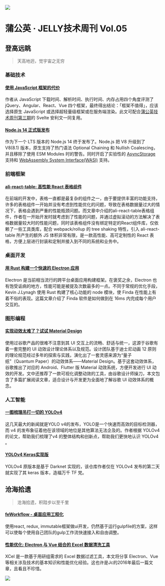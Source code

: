 ![](https://img13.360buyimg.com/ling/jfs/t1/110568/11/14394/223585/5ea7c45fE2f81ba3f/eadec5d7d4eedc0d.jpg)

# 蒲公英 · JELLY技术周刊 Vol.05

## 登高远眺

> 天高地迥，觉宇宙之无穷

### 基础技术

#### [使用 JavaScript 框架的代价](http://3.cn/-100dMMGs)

作者从 JavaScript 下载时间、解析时间、执行时间、内存占用四个角度评测了 jQuery、Angular、React、Vue 四个框架，最终得出结论：「框架不值得」，应该选择原生 JavaScript 或选择超轻量级框架或在服务端渲染。此文可配合[蒲公英技术周刊第三期](这里根据发布平台配个链接)的 Svelte 安利文一同复用。

#### [Node.js 14 正式版发布](http://3.cn/1-00dMMtL)

作为下一个 LTS 版本的 Node.js 14 终于发布了。Node.js 把 V8 升级到了 V8(8.1) 版本，原生支持了热门语法 Optional Chaining 和 Nullish Coalescing，并且移除了使用 ESM Modules 时的警告。同时开启了实验性的 [AsyncStorage](https://nodejs.org/api/async_hooks.html#async_hooks_async_hooks) 支持和 [WebAssembly System Interface(WASI)](https://wasi.dev/) 支持。

### 前端框架

#### [ali-react-table: 高性能 React 表格组件](http://3.cn/1-00dMMVZ)

在前端的开发中，表格一直都是最复杂的组件之一，由于要提供丰富的功能支持，许多的表格组件一开始并没有考虑到性能优化的问题，导致在表格数据量过大的情况下，表格会遇到严重的性能瓶颈问题。而文章中介绍的ali-react-table表格组件，作者在一开始开发时就考虑到了性能的问题，并通过虚拟滚动的方法解决了表格数据量较大时的性能问题，同时该表格组件没有绑定特定的React组件库，仅依赖了一些工具类库，配合 webpack/rollup 的 tree shaking 特性，引入 ali-react-table 所产生的额外 JS 体积非常有限，是一款高性能、高可定制性的 React 表格，方便上层进行封装和定制并接入到不同的系统和业务中。

### 桌面开发

#### [用 Rust 构建一个快速的 Electron 应用](http://3.cn/100dM-LJ1)

Electron 是当前相当流行的跨平台桌面应用构建框架。在褒奖之余，Electron 也有饱受诟病的地方，性能可能是被提及次数最多的一点。不同于常规的优化手段，Kevin J.Lynagh 使用 Rust 构建了核心功能的 node 模块，使 Finda 在性能上有着不俗的表现。这篇文章介绍了 Finda 软件是如何做到在 16ms 内完成每个用户交互的。

### 图形编程

#### [实现动效太难了？试试 Material Design](http://3.cn/1-00dMNlS)

使用过谷歌产品的很难不注意到其 UI 交互上的流畅、舒适与统一，这源于谷歌有着一套完整的 UI 动效设计理论体系以及规范。设计团队基于迪士尼动画 12 原则的理论规范经过多年的探索与实践，演化出了一套灵感来源为“量子纸”（Quantum Paper）的动效体系——Material Design。基于这套动效体系，谷歌推出了对应的 Android、Flutter 版 Material 动效系统，方便开发进行 UI 动效的开发。文中还推荐了一款可视化调整动效的工具，由谷歌设计师操刀，本文包含了多篇扩展阅读文章，适合设计与开发更为全面地了解谷歌 UI 动效体系的概念。

### 人工智能

#### [一图梳理吊打一切的 YOLOv4](http://3.cn/100dMLJ-2)

这几天最大的新闻就是YOLO v4的发布，YOLO是一个快速而高效的目标检测器，而 v4 的发布象征着他在该领域的地位是其他算法无法企及的。作者根据 YOLOv4 的论文，帮助我们梳理了v4 的整体结构和创新点，帮助我们更快地认识 YOLOv4 。

#### [YOLOv4 Keras实现版](http://3.cn/100dM-KYM)

YOLOv4 原版本是基于 Darknet 实现的，该仓库作者仅在 YOLOv4 发布的第二天就实现了其 keras 版本，造福万千 TF 党。

## 沧海拾遗

> 沧海拾遗，积跬步以至千里

#### [feWorkflow - 桌面应用工程化](http://3.cn/100dMO-e8)

使用react, redux, immutable框架做ui开发，仍然基于运行gulpfile的方案，这样可以使每个使用自己团队的gulp工作流快速接入和自由调整。

#### [性能优化: Electron 与 Vue 结合的 Excel 数据清洗工具](http://3.cn/10-0dMNIq)

XCel 是一款基于用研组需求的 Excel 数据过滤工具，本文将分享 Electron、Vue 等相关涉及技术的基本知识和性能优化经验。这也许是Jc的2016年最后一篇文章，且看且不珍惜。

![](https://img20.360buyimg.com/ling/jfs/t1/93326/34/18555/167361/5e946665E13c912ae/9a8405dd8be2dad4.jpg)